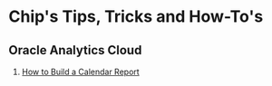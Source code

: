 # Chip's Tips, Tricks and How-To's

## Oracle Analytics Cloud

1. [How to Build a Calendar Report](https://snicholspa.github.io/tips_tricks_howtos/analytics/epbcs/)

